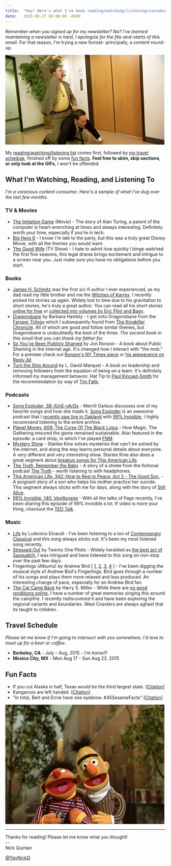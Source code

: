 ```yaml
---
title:  "Hey! Here's what I've been reading/watching/listening/consuming since we talked last."
date:   2015-06-27 06:00:00 -0500
---
```


_Remember when you signed up for my newsletter? No? I've learned maintaining a newsletter is hard, I apologize for the fits-and-starts of this email._ For that reason, I'm trying a new format– principally, a content round-up.

![Yeehaw](/assets/2015-06-27/round-up.gif)

My [reading/watching/listening list](#content-list) comes first, followed by [my travel schedule](#travel-schedule), finished off by some [fun facts](#fun-facts). **Feel free to skim, skip sections, or only look at the GIFs**, I won't be offended.

## <a name="content-list"></a> What I'm Watching, Reading, and Listening To
_I'm a voracious content consumer. Here's a sample of what I've dug over the last few months._

### TV & Movies
- [The Imitation Game](http://www.amazon.com/Imitation-Game-Benedict-Cumberbatch/dp/B00R7FZ074/ref=sr_1_1?ie=UTF8&qid=1435367553&sr=8-1&keywords=the+immitation+game&pebp=1435367556488&perid=0MS1SBR0DFH53QMA61JH) (Movie) - The story of Alan Turing, a parent of the computer is heart-wrenching at times and always interesting. Definitely worth your time, especially if you're in tech.
- [Big Hero 6](http://www.amazon.com/Big-Hero-Plus-Bonus-Features/dp/B00PC1X70W/ref=sr_1_1?ie=UTF8&qid=1435367715&sr=8-1&keywords=big+hero+six&pebp=1435367721495&perid=16DPBPM9FNR757XPN149) - I know I'm late to the party, but this was a truly great Disney Movie, with all the themes you would want.
- [The Good Wife](http://www.amazon.com/The-Good-Wife-Season-1/dp/B0064MGU98) (TV Show) - I hate to admit how quickly I binge watched the first five seasons, this legal drama brings excitement and intrigue to a screen near you. Just make sure you have no obligations before you start.

### Books
- [James H. Schmitz](https://en.wikipedia.org/wiki/James_H._Schmitz) was the first sci-fi author I ever experienced, as my dad read my little brother and me the [Witches of Karres](http://hell.pl/szymon/Baen/The%20Baltic%20War/The%20Witches%20of%20Karres/index.htm). I recently picked his stories up again. Widely lost to time due to his gravitation to short stories, he's truly a great author. You can read all his short stories [online for free](http://www.gutenberg.org/ebooks/author/24957) or [collected into volumes by Eric Flint and Baen](http://www.baen.com/author_catalog.asp?author=jhschmitz).
- [Dragonsbane](http://www.amazon.com/Dragonsbane-Winterlands-Book-Barbara-Hambly-ebook/dp/B004TC149G/ref=tmm_kin_swatch_0?_encoding=UTF8&sr=&qid=) by Barbara Hambly - I got onto Dragonsbane from the [Farseer Trilogy](http://www.amazon.com/Assassins-Apprentice-Farseer-Trilogy-Book/dp/055357339X) which I subsequently found from [The Kingkiller Chronicle](http://www.amazon.com/Name-Wind-Kingkiller-Chronicle-Day-ebook/dp/B0010SKUYM/ref=tmm_kin_swatch_0?_encoding=UTF8&sr=&qid=). All of which are good and follow similar themes, but Dragonsbane is undoubtedly the best of the three. _The second book in this email that you can thank my father for._
- [So You've Been Publicly Shamed](http://www.amazon.com/So-Youve-Been-Publicly-Shamed/dp/1594487138/ref=sr_1_1?ie=UTF8&qid=1435366564&sr=8-1&keywords=So+You%27ve+Been+Publicly+Shamed&pebp=1435366566388&perid=1FAPFKDWHC4XQXZW0ATF) by Jon  Ronson - A book about Public Shaming in the internet age. It's changed how I interact with "the mob." For a preview check out [Ronson's NY Times piece](http://www.nytimes.com/2015/02/15/magazine/how-one-stupid-tweet-ruined-justine-saccos-life.html) or [his appearance on Reply All](http://gimletmedia.com/episode/18-silence-and-respect/).
- [Turn the Ship Around](http://www.amazon.com/Turn-Ship-Around-Turning-Followers/dp/1591846404) by L. David Marquet - A book on leadership and removing followers from the equation of being on a team. It's definitely informed my management behavior. Hat Tip to [Paul Kincaid-Smith](https://twitter.com/cyclingup) for the recommendation by way of [Tim Falls](https://twitter.com/timfalls).

### Podcasts
- [Song Exploder, 38: tUnE-yArDs](http://songexploder.net/tune-yards) - Merrill Garbus discusses one of my favorite songs and how she made it. [Song Exploder](http://songexploder.net/) is an awesome podcast that I [recently saw live in Oakland](https://www.universe.com/events/roman-mars-song-exploder-live-with-matmos-tickets-oakland-5C6PS) with [99% Invisible](http://99percentinvisible.org/), I highly recommend listening to the entire archive.
- [Planet Money, 609: The Curse Of The Black Lotus](http://www.npr.org/sections/money/2015/03/11/392381112/episode-609-the-curse-of-the-black-lotus) - How Magic, The Gathering ensured the game remained sustainable. Also featured in the episode: a card shop, in which I've played [FNM](http://archive.wizards.com/Magic/tcg/events.aspx?x=events/magic/fnm).
- [Mystery Show](http://gimletmedia.com/show/mystery-show/) - Starlee Kine solves mysteries that can't be solved by the internet, and along the way learns personal details about everyone. A very different and very interesting show. Starlee Kine also does a great segment about [breakup songs for This American Life](http://www.thisamericanlife.org/radio-archives/episode/339/break-up?act=1).
- [The Truth, Remember the Baby](http://thetruthpodcast.com/Story/Entries/2015/6/4_Remember_the_Baby.html) - A story of a stroke from the fictional podcast [The Truth](http://thetruthpodcast.com/The_Truth.html) - worth listening to with headphones.
- [This American Life, 342: How to Rest in Peace, Act 2 - The Good Son.](http://www.thisamericanlife.org/radio-archives/episode/342/how-to-rest-in-peace?act=2) - A poignant story of a son who helps his mother practice her suicide. This segment always sticks with me for days, along with the story of [Still Alice](https://en.wikipedia.org/wiki/Still_Alice_(novel)). 
- [99% Invisible, 140: Vexillonaire](http://99percentinvisible.org/episode/vexillonaire/) - With all the talks of flags recently, I've been sharing this episode of 99% Invisible a lot. If video is more your thing, checkout the [TED Talk](http://www.ted.com/talks/roman_mars_why_city_flags_may_be_the_worst_designed_thing_you_ve_never_noticed).

### Music
- [Life](https://open.spotify.com/track/61o9ek0A26KARnXBPssDv3) by Ludovico Einaudi - I've been listening to a ton of [Contemporary Classical](https://open.spotify.com/user/1177385688/playlist/1XbX5NYoSjKEFODoEeEMvV) and this song always sticks out. It's been my most listened song recently.
- [Stressed Out](https://open.spotify.com/track/3CRDbSIZ4r5MsZ0YwxuEkn) by Twenty One Pilots - Widely heralded as [the best act of Sasquatch](http://www.craveonline.com/music/articles/859427-sasquatch-2015-recap-photos-dues-paid-twenty-one-pilots-shine#/slide/1), I was intrigued and have listened to this song on non-stop over the past few days.
- Fingerlings (Albums) by Andrew Bird [
[1](https://open.spotify.com/album/6b5S9Q2MCOiCbYAl0MYcuh),
[2](https://open.spotify.com/album/6XAvhXN0hN5RscfIu7mOgf),
[3](https://open.spotify.com/album/30CP14kyXoPuFtvH8VGHdL),
[4](https://open.spotify.com/album/6g0XYCj2dR1RJxmGO0Iz72)
] - I've been digging the musical style of Andrew Bird's Fingerlings. Bird goes through a number of his songs and plays them more relaxed and less produced. An interesting change of pace, especially for an Andrew Bird fan.
- [The Cat Came Back](https://en.wikipedia.org/wiki/The_Cat_Came_Back) by  Harry S. Miller - While there are [no good renditions online](https://www.youtube.com/watch?v=_cUXj3zb_UY), I have a number of great memories singing this around the campfire. I recently rediscovered it and have been exploring the regional variants and boundaries. West Coasters are always aghast that its taught to children.

## <a name="travel-schedule"></a> Travel Schedule
_Please let me know if I'm going to intersect with you somewhere, I'd love to meet up for a beer or coffee._

- **Berkeley, CA** - July - Aug, 2015 - _I'm home!!!_
- **Mexico City, MX** - Mon Aug 17 - Sun Aug 23, 2015

## <a name="fun-facts"></a> Fun Facts
- If you cut Alaska in half, Texas would be the third largest state. [[Citation](https://en.wikipedia.org/wiki/List_of_U.S._states_and_territories_by_area)]
- Kangaroos are left handed. [[Citation](http://news.sciencemag.org/biology/2015/06/are-kangaroos-left-handed)]
- "In total, Bert and Ernie have one eyebrow. #45SesameFacts" [[Citation](https://twitter.com/sesamestreet/status/531890412382740480)]

![Bye!](/assets/2015-06-27/bert-and-ernie.gif)

---

Thanks for reading! Please let me know what you thought!  
\--  
Nick Quinlan

[@YayNickQ](https://twitter.com/yaynickq)